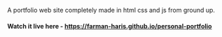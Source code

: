A portfolio web site completely made in html css and js from ground up.

#### Watch it live here - https://farman-haris.github.io/personal-portfolio
